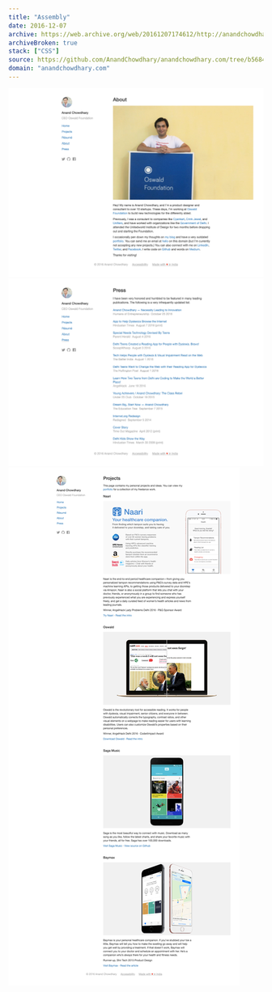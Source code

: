 ```yaml
---
title: "Assembly"
date: 2016-12-07
archive: https://web.archive.org/web/20161207174612/http://anandchowdhary.com/
archiveBroken: true
stack: ["CSS"]
source: https://github.com/AnandChowdhary/anandchowdhary.com/tree/b568401
domain: "anandchowdhary.com"
---
```


<div class="image shadow scrollable"><img alt="Screenshot of about page" src="https://raw.githubusercontent.com/AnandChowdhary/versions/main/assets/assembly/about.png"></div>
<div class="image shadow scrollable"><img alt="Screenshot of press page" src="https://raw.githubusercontent.com/AnandChowdhary/versions/main/assets/assembly/press.png"></div>
<div class="image shadow scrollable"><img alt="Screenshot of projects page" src="https://raw.githubusercontent.com/AnandChowdhary/versions/main/assets/assembly/projects.png"></div>
